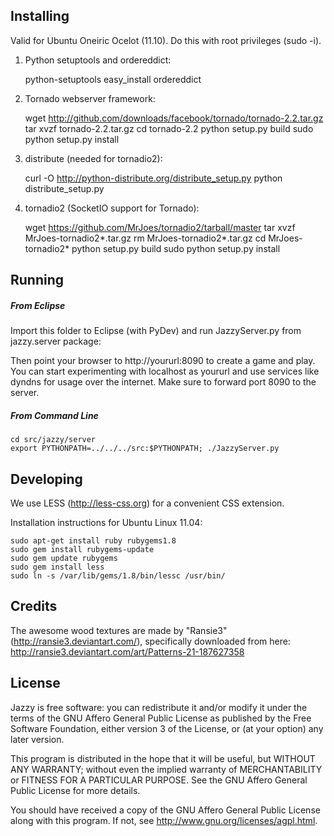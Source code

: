## Installing
Valid for Ubuntu Oneiric Ocelot (11.10). Do this with root privileges (sudo -i).

1. Python setuptools and ordereddict:

    python-setuptools
    easy_install ordereddict

2. Tornado webserver framework:

    wget http://github.com/downloads/facebook/tornado/tornado-2.2.tar.gz
    tar xvzf tornado-2.2.tar.gz
    cd tornado-2.2
    python setup.py build
    sudo python setup.py install

3. distribute (needed for tornadio2):

    curl -O http://python-distribute.org/distribute_setup.py
    python distribute_setup.py

4. tornadio2 (SocketIO support for Tornado):

    wget https://github.com/MrJoes/tornadio2/tarball/master
    tar xvzf MrJoes-tornadio2*.tar.gz
    rm MrJoes-tornadio2*.tar.gz
    cd MrJoes-tornadio2*
    python setup.py build
    sudo python setup.py install


##  Running 

##### From Eclipse

Import this folder to Eclipse (with PyDev) and run JazzyServer.py from jazzy.server package:

Then point your browser to http://yoururl:8090 to create a game and play.
You can start experimenting with localhost as yoururl and use services like dyndns for usage over the internet. Make sure to forward port 8090 to the server.


##### From Command Line
    cd src/jazzy/server
    export PYTHONPATH=../../../src:$PYTHONPATH; ./JazzyServer.py



##  Developing

We use LESS (http://less-css.org) for a convenient CSS extension.

Installation instructions for Ubuntu Linux 11.04:

    sudo apt-get install ruby rubygems1.8
    sudo gem install rubygems-update
    sudo gem update rubygems 
    sudo gem install less
    sudo ln -s /var/lib/gems/1.8/bin/lessc /usr/bin/


## Credits

The awesome wood textures are made by "Ransie3" (http://ransie3.deviantart.com/), specifically downloaded from here: http://ransie3.deviantart.com/art/Patterns-21-187627358


## License
Jazzy is free software: you can redistribute it and/or modify
it under the terms of the GNU Affero General Public License as
published by the Free Software Foundation, either version 3 of the
License, or (at your option) any later version.

This program is distributed in the hope that it will be useful,
but WITHOUT ANY WARRANTY; without even the implied warranty of
MERCHANTABILITY or FITNESS FOR A PARTICULAR PURPOSE.  See the
GNU Affero General Public License for more details.

You should have received a copy of the GNU Affero General Public License
along with this program. If not, see <http://www.gnu.org/licenses/agpl.html>.
